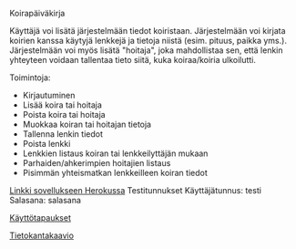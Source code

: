Koirapäiväkirja

Käyttäjä voi lisätä järjestelmään tiedot koiristaan. Järjestelmään voi kirjata koirien kanssa käytyjä lenkkejä ja tietoja niistä (esim. pituus, paikka yms.). Järjestelmään voi myös lisätä "hoitaja", joka mahdollistaa sen, että lenkin yhteyteen voidaan tallentaa tieto siitä, kuka koiraa/koiria ulkoilutti.

Toimintoja:
- Kirjautuminen
- Lisää koira tai hoitaja
- Poista koira tai hoitaja
- Muokkaa koiran tai hoitajan tietoja
- Tallenna lenkin tiedot
- Poista lenkki
- Lenkkien listaus koiran tai lenkkeilyttäjän mukaan
- Parhaiden/ahkerimpien hoitajien listaus
- Pisimmän yhteismatkan lenkkeilleen koiran tiedot

[Linkki sovellukseen Herokussa](https://koirapaivakirjasovellus.herokuapp.com/)
Testitunnukset
Käyttäjätunnus: testi
Salasana: salasana

[Käyttötapaukset](https://github.com/hannajan/Koirapaivakirja/blob/master/documentation/userStories.md)

[Tietokantakaavio](https://github.com/hannajan/Koirapaivakirja/blob/master/documentation/Tietokantakaavio(4).pdf)
